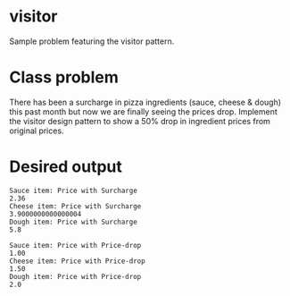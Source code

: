 # visitor
Sample problem featuring the visitor pattern.

# Class problem
There has been a surcharge in pizza ingredients (sauce, cheese & dough) this past month but now we are finally seeing the prices drop. Implement the visitor design pattern to show a 50% drop in ingredient prices from original prices.

# Desired output

```
Sauce item: Price with Surcharge
2.36
Cheese item: Price with Surcharge
3.9000000000000004
Dough item: Price with Surcharge
5.8

Sauce item: Price with Price-drop
1.00
Cheese item: Price with Price-drop
1.50
Dough item: Price with Price-drop
2.0
```
